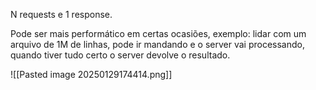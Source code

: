 
N requests e 1 response.

Pode ser mais performático em certas ocasiões, exemplo: lidar com um arquivo de 1M de linhas, pode ir mandando e o server vai processando, quando tiver tudo certo o server devolve o resultado.

![[Pasted image 20250129174414.png]]
